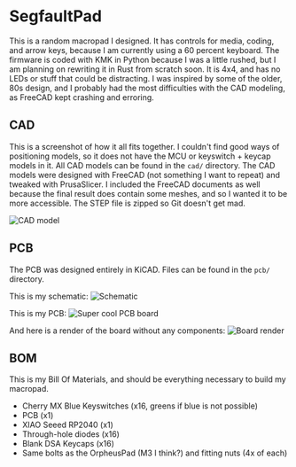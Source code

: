 # SegfaultPad
This is a random macropad I designed. It has controls for media, coding, and arrow keys, because
I am currently using a 60 percent keyboard. The firmware is coded with KMK in Python because I was a
little rushed, but I am planning on rewriting it in Rust from scratch soon. It is 4x4, and has no LEDs
or stuff that could be distracting. I was inspired by some of the older, 80s design, and I probably
had the most difficulties with the CAD modeling, as FreeCAD kept crashing and erroring.

## CAD
This is a screenshot of how it all fits together. I couldn't find good ways of positioning models, so
it does not have the MCU or keyswitch + keycap models in it. All CAD models can be found in the `cad/`
directory. The CAD models were designed with FreeCAD (not something I want to repeat) and tweaked with
PrusaSlicer. I included the FreeCAD documents as well because the final result does contain some meshes,
and so I wanted it to be more accessible. The STEP file is zipped so Git doesn't get mad.

![CAD model](https://cdn.hackclubber.dev/slackcdn/adc4e25d2d4dbb5d4699b475fb0dc19b.png)

## PCB
The PCB was designed entirely in KiCAD. Files can be found in the `pcb/` directory.

This is my schematic:
![Schematic](https://cdn.hack.pet/slackcdn/45281b1fc2215bc8769d24a836e7c1d7.png)

This is my PCB:
![Super cool PCB board](https://cdn.hack.pet/slackcdn/560fca31196f98ec5b4d95858d1da770.png)

And here is a render of the board without any components:
![Board render](https://cdn.hackclubber.dev/slackcdn/a805fda3e7e4dba0da1ab99fa209baa3.png)

## BOM
This is my Bill Of Materials, and should be everything necessary to build my macropad.
+ Cherry MX Blue Keyswitches (x16, greens if blue is not possible)
+ PCB (x1)
+ XIAO Seeed RP2040 (x1)
+ Through-hole diodes (x16)
+ Blank DSA Keycaps (x16)
+ Same bolts as the OrpheusPad (M3 I think?) and fitting nuts (4x of each)
